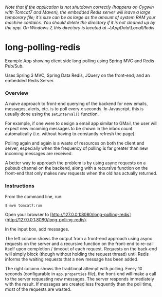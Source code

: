 *Note that if the application is not shutdown correctly (happens on Cygwin with Tomcat7 and Maven), the embedded
Redis server will leave a large temporary file; it's size can be as large as the amount of system RAM your machine contains.
You should delete the directory if it is not cleaned up by the app. On Windows 7, this directory is located
at ~\AppData\Local\Redis*


# long-polling-redis
Example App showing client side long polling using Spring MVC and Redis Pub/Sub.

Uses Spring 3 MVC, Spring Data Redis, JQuery on the front-end, and an embedded Redis Server.

### Overview

A naive approach to front-end querying of the backend for new emails, messages, alerts, etc. is to poll every *x* seconds.
In Javascript, this is usually done using the `setInterval()` function.

For example, if one were to design a email app similar to GMail, the user will expect new incoming
messages to be shown in the inbox count automatically (i.e. without having to constantly refresh the page).

Polling again and again is a waste of resources on both the client and server, especially when the frequency
of polling is far greater than new incoming messages are received. 

A better way to approach the problem is by using async requests on a pubsub channel on the backend, along
with a recursive function on the front-end that only makes new requests when the old has actually returned.


### Instructions

From the command line, run:

````
$ mvn tomcat7:run
````

Open your browser to [http://127.0.0.1:8080/long-polling-redis](http://127.0.0.1:8080/long-polling-redis).

In the input box, add messages.

The left column shows the output from a front-end approach using async requests on the server and a recursive
function on the front-end to re-call itself upon completion / timeout of each request. Requests on the back-end
will simply block (though without holding the request thread) until Redis informs the waiting requests that a new message
has been added.

The right column shows the traditional attempt with polling. Every 10 seconds (configurable in `app.properties` file),
the front-end will make a call to the server requesting new messages. The server responds immediately with the result.
If messages are created less frequently than the poll time, most of the requests are wasted.
